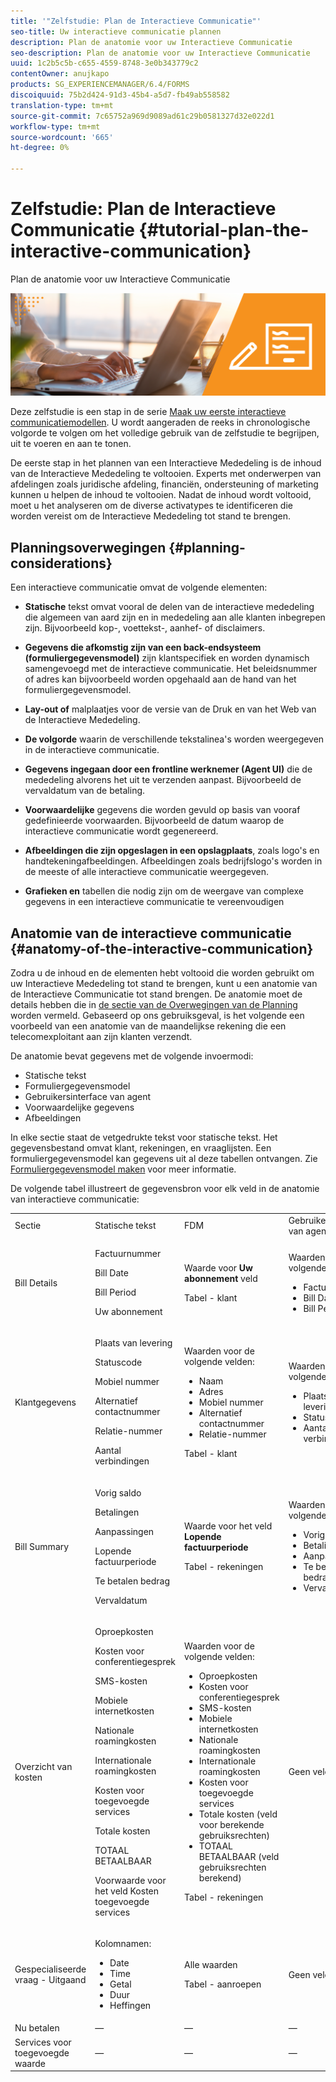 ```yaml
---
title: '"Zelfstudie: Plan de Interactieve Communicatie"'
seo-title: Uw interactieve communicatie plannen
description: Plan de anatomie voor uw Interactieve Communicatie
seo-description: Plan de anatomie voor uw Interactieve Communicatie
uuid: 1c2b5c5b-c655-4559-8748-3e0b343779c2
contentOwner: anujkapo
products: SG_EXPERIENCEMANAGER/6.4/FORMS
discoiquuid: 75b2d424-91d3-45b4-a5d7-fb49ab558582
translation-type: tm+mt
source-git-commit: 7c65752a969d9089ad61c29b0581327d32e022d1
workflow-type: tm+mt
source-wordcount: '665'
ht-degree: 0%

---
```



# Zelfstudie: Plan de Interactieve Communicatie {#tutorial-plan-the-interactive-communication}

Plan de anatomie voor uw Interactieve Communicatie

![02-create-adaptive-form-main-image](assets/02-create-adaptive-form-main-image.png)

Deze zelfstudie is een stap in de serie [Maak uw eerste interactieve communicatiemodellen](/help/forms/using/create-your-first-interactive-communication.md). U wordt aangeraden de reeks in chronologische volgorde te volgen om het volledige gebruik van de zelfstudie te begrijpen, uit te voeren en aan te tonen.

De eerste stap in het plannen van een Interactieve Mededeling is de inhoud van de Interactieve Mededeling te voltooien. Experts met onderwerpen van afdelingen zoals juridische afdeling, financiën, ondersteuning of marketing kunnen u helpen de inhoud te voltooien. Nadat de inhoud wordt voltooid, moet u het analyseren om de diverse activatypes te identificeren die worden vereist om de Interactieve Mededeling tot stand te brengen.

## Planningsoverwegingen {#planning-considerations}

Een interactieve communicatie omvat de volgende elementen:

* **Statische** tekst omvat vooral de delen van de interactieve mededeling die algemeen van aard zijn en in mededeling aan alle klanten inbegrepen zijn. Bijvoorbeeld kop-, voettekst-, aanhef- of disclaimers.
* **Gegevens die afkomstig zijn van een back-endsysteem (formuliergegevensmodel)** zijn klantspecifiek en worden dynamisch samengevoegd met de interactieve communicatie. Het beleidsnummer of adres kan bijvoorbeeld worden opgehaald aan de hand van het formuliergegevensmodel.
* **Lay-out of** malplaatjes voor de versie van de Druk en van het Web van de Interactieve Mededeling.
* **De volgorde** waarin de verschillende tekstalinea&#39;s worden weergegeven in de interactieve communicatie.
* **Gegevens ingegaan door een frontline werknemer (Agent UI)** die de mededeling alvorens het uit te verzenden aanpast. Bijvoorbeeld de vervaldatum van de betaling.

* **Voorwaardelijke** gegevens die worden gevuld op basis van vooraf gedefinieerde voorwaarden. Bijvoorbeeld de datum waarop de interactieve communicatie wordt gegenereerd.
* **Afbeeldingen die zijn opgeslagen in een opslagplaats**, zoals logo&#39;s en handtekeningafbeeldingen. Afbeeldingen zoals bedrijfslogo&#39;s worden in de meeste of alle interactieve communicatie weergegeven.
* **Grafieken en** tabellen die nodig zijn om de weergave van complexe gegevens in een interactieve communicatie te vereenvoudigen

## Anatomie van de interactieve communicatie {#anatomy-of-the-interactive-communication}

Zodra u de inhoud en de elementen hebt voltooid die worden gebruikt om uw Interactieve Mededeling tot stand te brengen, kunt u een anatomie van de Interactieve Communicatie tot stand brengen. De anatomie moet de details hebben die in [de sectie van de Overwegingen van de Planning ](/help/forms/using/planning-interactive-communications.md#planning-considerations) worden vermeld. Gebaseerd op ons gebruiksgeval, is het volgende een voorbeeld van een anatomie van de maandelijkse rekening die een telecomexploitant aan zijn klanten verzendt.

De anatomie bevat gegevens met de volgende invoermodi:

* Statische tekst
* Formuliergegevensmodel
* Gebruikersinterface van agent
* Voorwaardelijke gegevens
* Afbeeldingen

In elke sectie staat de vetgedrukte tekst voor statische tekst. Het gegevensbestand omvat klant, rekeningen, en vraaglijsten. Een formuliergegevensmodel kan gegevens uit al deze tabellen ontvangen. Zie [Formuliergegevensmodel maken](create-form-data-model-tutorial.md) voor meer informatie.

De volgende tabel illustreert de gegevensbron voor elk veld in de anatomie van interactieve communicatie:

<table> 
 <tbody>
  <tr>
   <td>Sectie</td> 
   <td>Statische tekst</td> 
   <td>FDM </td> 
   <td>Gebruikersinterface van agent</td> 
   <td>Afbeeldingen</td> 
  </tr>
  <tr>
   <td>Bill Details</td> 
   <td><p>Factuurnummer</p> <p>Bill Date</p> <p>Bill Period</p> <p>Uw abonnement</p> </td> 
   <td><p>Waarde voor <strong>Uw abonnement </strong>veld</p> <p>Tabel - klant</p> </td> 
   <td><p>Waarden voor de volgende velden:</p> 
    <ul> 
     <li>Factuurnummer</li> 
     <li>Bill Date</li> 
     <li>Bill Period</li> 
    </ul> <p> </p> </td> 
   <td>—</td> 
  </tr>
  <tr>
   <td>Klantgegevens</td> 
   <td><p>Plaats van levering</p> <p>Statuscode</p> <p>Mobiel nummer</p> <p>Alternatief contactnummer</p> <p>Relatie-nummer</p> <p>Aantal verbindingen</p> </td> 
   <td><p>Waarden voor de volgende velden:</p> 
    <ul> 
     <li>Naam</li> 
     <li>Adres</li> 
     <li>Mobiel nummer</li> 
     <li>Alternatief contactnummer</li> 
     <li>Relatie-nummer</li> 
    </ul> <p>Tabel - klant</p> </td> 
   <td><p>Waarden voor de volgende velden:</p> 
    <ul> 
     <li>Plaats van levering</li> 
     <li>Statuscode</li> 
     <li>Aantal verbindingen</li> 
    </ul> </td> 
   <td>—</td> 
  </tr>
  <tr>
   <td>Bill Summary</td> 
   <td><p>Vorig saldo</p> <p>Betalingen</p> <p>Aanpassingen</p> <p>Lopende factuurperiode</p> <p>Te betalen bedrag</p> <p>Vervaldatum</p> </td> 
   <td><p>Waarde voor het veld <strong>Lopende factuurperiode </strong></p> <p>Tabel - rekeningen</p> </td> 
   <td><p>Waarden voor de volgende velden:</p> 
    <ul> 
     <li>Vorig saldo</li> 
     <li>Betalingen</li> 
     <li>Aanpassingen</li> 
     <li>Te betalen bedrag</li> 
     <li>Vervaldatum</li> 
    </ul> </td> 
   <td>—</td> 
  </tr>
  <tr>
   <td>Overzicht van kosten</td> 
   <td><p>Oproepkosten</p> <p>Kosten voor conferentiegesprek</p> <p>SMS-kosten </p> <p>Mobiele internetkosten</p> <p>Nationale roamingkosten</p> <p>Internationale roamingkosten</p> <p>Kosten voor toegevoegde services</p> <p>Totale kosten</p> <p>TOTAAL BETAALBAAR</p> <p>Voorwaarde voor het veld Kosten toegevoegde services</p> </td> 
   <td><p>Waarden voor de volgende velden:</p> 
    <ul> 
     <li>Oproepkosten</li> 
     <li>Kosten voor conferentiegesprek</li> 
     <li>SMS-kosten </li> 
     <li>Mobiele internetkosten</li> 
     <li>Nationale roamingkosten</li> 
     <li>Internationale roamingkosten</li> 
     <li>Kosten voor toegevoegde services</li> 
     <li>Totale kosten (veld voor berekende gebruiksrechten)</li> 
     <li>TOTAAL BETAALBAAR (veld gebruiksrechten berekend)</li> 
    </ul> <p>Tabel - rekeningen</p> </td> 
   <td>Geen velden</td> 
   <td>—</td> 
  </tr>
  <tr>
   <td>Gespecialiseerde vraag - Uitgaand</td> 
   <td><p>Kolomnamen:</p> 
    <ul> 
     <li>Date</li> 
     <li>Time</li> 
     <li>Getal</li> 
     <li>Duur</li> 
     <li>Heffingen</li> 
    </ul> </td> 
   <td><p>Alle waarden</p> <p>Tabel - aanroepen</p> </td> 
   <td>Geen velden</td> 
   <td>—</td> 
  </tr>
  <tr>
   <td>Nu betalen</td> 
   <td>—</td> 
   <td>—</td> 
   <td>—</td> 
   <td>Nu betalen</td> 
  </tr>
  <tr>
   <td>Services voor toegevoegde waarde</td> 
   <td>—</td> 
   <td>—</td> 
   <td>—</td> 
   <td>ValueAddedServices</td> 
  </tr>
 </tbody>
</table>


